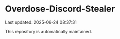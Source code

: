 # Overdose-Discord-Stealer

Last updated: 2025-06-24 08:37:31

This repository is automatically maintained.
